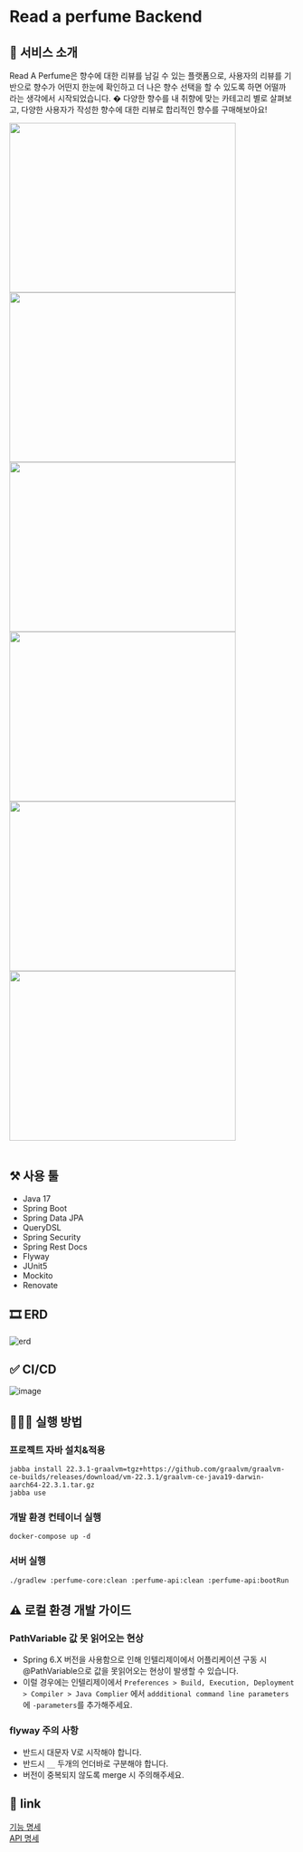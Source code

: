 # Read a perfume Backend

## 💭 서비스 소개
Read A Perfume은 향수에 대한 리뷰를 남길 수 있는 플랫폼으로, 사용자의 리뷰를 기반으로 향수가 어떤지 한눈에 확인하고 더 나은 향수 선택을 할 수 있도록 하면 어떨까 라는 생각에서 시작되었습니다. �
다양한 향수를 내 취향에 맞는 카테고리 별로 살펴보고, 다양한 사용자가 작성한 향수에 대한 리뷰로 합리적인 향수를 구매해보아요!
<br>
<div text-align: center>
<img src="https://github.com/user-attachments/assets/37928f65-f7d6-499a-ba04-d8c8007c17c7"  width="400" height="300">
<img src="https://github.com/user-attachments/assets/42d2b53a-351f-4f73-9c68-e0c41e974c76"  width="400" height="300">
<img src="https://github.com/user-attachments/assets/c23a0ab4-7296-4c3d-81ce-21244b2f91df"  width="400" height="300">
<img src="https://github.com/user-attachments/assets/2d9bd512-5c8c-4139-ba6a-68e06d6e5976"  width="400" height="300">
<img src="https://github.com/user-attachments/assets/f6b0aa99-7118-4431-9b3e-430341a1c54b"  width="400" height="300">
<img src="https://github.com/user-attachments/assets/91df5d46-b454-4474-8ec3-6a8c7de118be"  width="400" height="300">
  </div>
<br>

## ⚒️ 사용 툴
- Java 17
- Spring Boot
- Spring Data JPA
- QueryDSL
- Spring Security
- Spring Rest Docs
- Flyway
- JUnit5
- Mockito
- Renovate

## 🎞️ ERD
![erd](https://github.com/read-a-perfume/backend/assets/56705221/32312877-d92d-4289-85c4-f6f6ace363be?size=300)

## ✅ CI/CD

![image](https://github.com/read-a-perfume/backend/assets/72547111/e33f6a85-bfc0-43df-ae67-f4a591be2ff9)


## 🏃🏻‍♀️ 실행 방법

### 프로젝트 자바 설치&적용

```shell
jabba install 22.3.1-graalvm=tgz+https://github.com/graalvm/graalvm-ce-builds/releases/download/vm-22.3.1/graalvm-ce-java19-darwin-aarch64-22.3.1.tar.gz
jabba use
```

### 개발 환경 컨테이너 실행

```shell
docker-compose up -d
```

### 서버 실행

```shell
./gradlew :perfume-core:clean :perfume-api:clean :perfume-api:bootRun
```

## ⚠️ 로컬 환경 개발 가이드
### PathVariable 값 못 읽어오는 현상
- Spring 6.X 버전을 사용함으로 인해 인텔리제이에서 어플리케이션 구동 시 @PathVariable으로 값을 못읽어오는 현상이 발생할 수 있습니다.
- 이럴 경우에는 인텔리제이에서 `Preferences > Build, Execution, Deployment > Compiler > Java Complier` 에서 `addditional command line parameters`에 `-parameters`를 추가해주세요.

### flyway 주의 사항
- 반드시 대문자 V로 시작해야 합니다.
- 반드시 `__` 두개의 언더바로 구분해야 합니다.
- 버전이 중복되지 않도록 merge 시 주의해주세요. 

## 🔔 link
[기능 명세](https://github.com/Big-Cir97/read-a-perfume/blob/develop/function-usecase.md) <br>
[API 명세](https://rawcdn.githack.com/Big-Cir97/read-a-perfume/31ec920f39441def54df4bd25965724383f13185/images/index.html)

